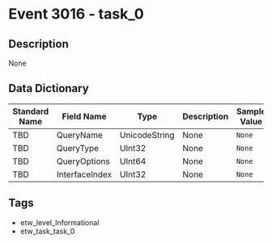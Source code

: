 # Event 3016 - task_0

## Description
None

## Data Dictionary
|Standard Name|Field Name|Type|Description|Sample Value|
|---|---|---|---|---|
|TBD|QueryName|UnicodeString|None|`None`|
|TBD|QueryType|UInt32|None|`None`|
|TBD|QueryOptions|UInt64|None|`None`|
|TBD|InterfaceIndex|UInt32|None|`None`|

## Tags
* etw_level_Informational
* etw_task_task_0